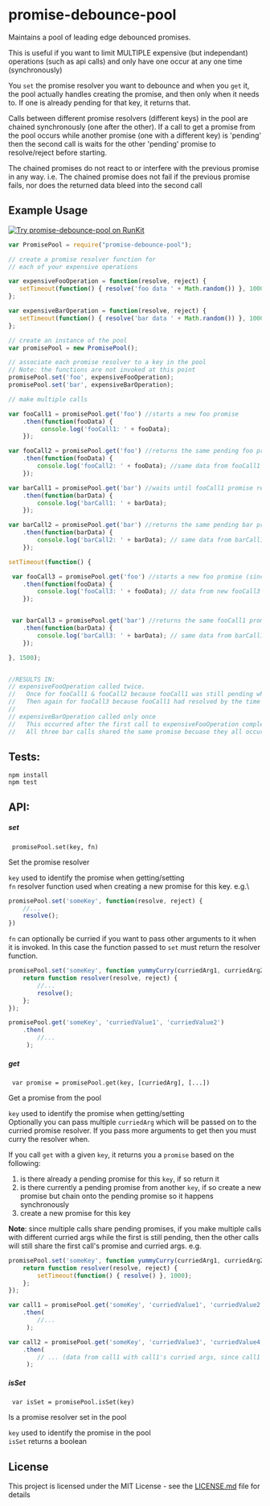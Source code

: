 # promise-debounce-pool

Maintains a pool of leading edge debounced promises.

This is useful if you want to limit MULTIPLE expensive (but independant) operations (such as api calls) and only 
have one occur at any one time (synchronously)

You `set` the promise resolver you want to debounce and when you `get` it, the pool actually handles creating the promise, and then
only when it needs to. If one is already pending for that key, it returns that.

Calls between different promise resolvers (different keys) in the pool are chained synchronously (one after the other).
If a call to get a promise from the pool occurs while another promise (one with a different key) is 'pending'
then the second call is waits for the other 'pending' promise to resolve/reject before starting.

The chained promises do not react to or interfere with the previous promise in any way. 
i.e. The chained promise does not fail if the previous promise fails, nor does the returned data bleed into the 
second call

## Example Usage

[![Try promise-debounce-pool on RunKit](https://badge.runkitcdn.com/promise-debounce-pool.svg)](https://npm.runkit.com/promise-debounce-pool)

```js
var PromisePool = require("promise-debounce-pool");

// create a promise resolver function for
// each of your expensive operations

var expensiveFooOperation = function(resolve, reject) {
   setTimeout(function() { resolve('foo data ' + Math.random()) }, 1000);
};

var expensiveBarOperation = function(resolve, reject) {
   setTimeout(function() { resolve('bar data ' + Math.random()) }, 1000);
};

// create an instance of the pool
var promisePool = new PromisePool();

// associate each promise resolver to a key in the pool
// Note: the functions are not invoked at this point
promisePool.set('foo', expensiveFooOperation);
promisePool.set('bar', expensiveBarOperation);

// make multiple calls

var fooCall1 = promisePool.get('foo') //starts a new foo promise
    .then(function(fooData) {
         console.log('fooCall1: ' + fooData);
    });

var fooCall2 = promisePool.get('foo') //returns the same pending foo promise (fooCall1)
    .then(function(fooData) {
        console.log('fooCall2: ' + fooData); //same data from fooCall1
    });

var barCall1 = promisePool.get('bar') //waits until fooCall1 promise resolved/rejected then creates a new bar promise
    .then(function(barData) {
        console.log('barCall1: ' + barData);
    });

var barCall2 = promisePool.get('bar') //returns the same pending bar promise (barCall1)
    .then(function(barData) {
        console.log('barCall2: ' + barData); // same data from barCall1
    });

setTimeout(function() {

 var fooCall3 = promisePool.get('foo') //starts a new foo promise (since previous fooCall1 promise has now resolved)
    .then(function(fooData) {
        console.log('fooCall3: ' + fooData); // data from new fooCall3 promise
    });


 var barCall3 = promisePool.get('bar') //returns the same fooCall1 promise from before, its still pending
    .then(function(barData) {
        console.log('barCall3: ' + barData); // same data from barCall1
    });

}, 1500);


//RESULTS IN:
// expensiveFooOperation called twice. 
//   Once for fooCall1 & fooCall2 because fooCall1 was still pending whn fooCall2 occurred
//   Then again for fooCall3 because fooCall1 had resolved by the time fooCall3 occurred. 
//
// expensiveBarOperation called only once
//   This occurred after the first call to expensiveFooOperation completed. 
//   All three bar calls shared the same promise becuase they all occurred before barCall1 had resolved.
```

## Tests:

```
npm install
npm test
```

## API:

##### set
` promisePool.set(key, fn)` 

Set the promise resolver

`key` used to identify the promise when getting/setting \
`fn` resolver function used when creating a new promise for this key. e.g.\
```js
promisePool.set('someKey', function(resolve, reject) {
    //...
    resolve();
})
```

`fn` can optionally be curried if you want to pass other arguments to it when it is invoked.
In this case the function passed to `set` must return the resolver function.

```js
promisePool.set('someKey', function yummyCurry(curriedArg1, curriedArg2) {
    return function resolver(resolve, reject) {
        //...
        resolve();
    };
});

promisePool.get('someKey', 'curriedValue1', 'curriedValue2')
    .then(
        //...
     );
```



##### get
` var promise = promisePool.get(key, [curriedArg], [...])`

Get a promise from the pool

`key` used to identify the promise when getting/setting \
Optionally you can pass multiple `curriedArg` which will be passed on to the curried promise resolver.
If you pass more arguments to get then you must curry the resolver when.

If you call `get` with a given `key`, it returns you a `promise` based on the following:
1) is there already a pending promise for this `key`, if so return it
2) is there currently a pending promise from another `key`, if so create a new promise but chain
   onto the pending promise so it happens synchronously
3) create a new promise for this key

**Note**: since multiple calls share pending promises, if you make multiple calls with different curried args
while the first is still pending, then the other calls will still share the first call's promise and curried args. e.g.

```js
promisePool.set('someKey', function yummyCurry(curriedArg1, curriedArg2) {
    return function resolver(resolve, reject) {
        setTimeout(function() { resolve() }, 1000);
    };
});

var call1 = promisePool.get('someKey', 'curriedValue1', 'curriedValue2')
    .then(
        //...
     );

var call2 = promisePool.get('someKey', 'curriedValue3', 'curriedValue4')
    .then(
        // ... (data from call1 with call1's curried args, since call1 was stil pending)
     );
```

##### isSet
` var isSet = promisePool.isSet(key)`

Is a promise resolver set in the pool

`key` used to identify the promise in the pool \
`isSet` returns a boolean

## License

This project is licensed under the MIT License - see the [LICENSE.md](LICENSE.md) file for details
